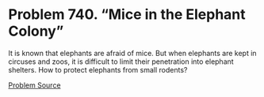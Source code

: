 # Problem 740. “Mice in the Elephant Colony”

It is known that elephants are afraid of mice. But when elephants are kept in circuses and zoos, it is difficult to limit their penetration into elephant shelters. How to protect elephants from small rodents?

[Problem Source](https://www.trizland.ru/tasks/5350/)